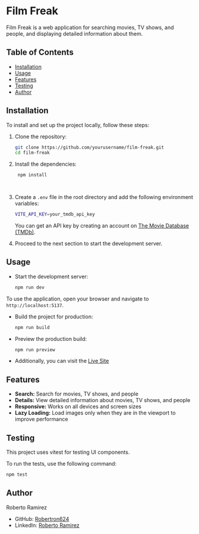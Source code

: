 # Film Freak

Film Freak is a web application for searching movies, TV shows, and people, and displaying detailed information about them.

## Table of Contents

- [Installation](#installation)
- [Usage](#usage)
- [Features](#features)
- [Testing](#testing)
- [Author](#author)

## Installation

To install and set up the project locally, follow these steps:

1. Clone the repository:
   ```bash
   git clone https://github.com/yourusername/film-freak.git
   cd film-freak

2. Install the dependencies:
   ```bash
    npm install

  
3. Create a `.env` file in the root directory and add the following environment variables:
    ```bash
    VITE_API_KEY=your_tmdb_api_key
    ```	
    You can get an API key by creating an account on [The Movie Database (TMDb)](https://www.themoviedb.org/).

4. Proceed to the next section to start the development server.

## Usage

- Start the development server:
    ```bash
    npm run dev

To use the application, open your browser and navigate to `http://localhost:5137`.

- Build the project for production:
    ```bash
    npm run build

- Preview the production build:
    ```bash
    npm run preview
    ```
- Additionally, you can visit the [Live Site](https://robert-film-freak.netlify.app/)

## Features

- **Search:** Search for movies, TV shows, and people
- **Details:** View detailed information about movies, TV shows, and people
- **Responsive:** Works on all devices and screen sizes
- **Lazy Loading:** Load images only when they are in the viewport to improve performance

## Testing

This project uses vitest for testing UI components.

To run the tests, use the following command:

```bash
npm test
```

## Author

Roberto Ramirez 

- GitHub: [Robertron624](https://github.com/Robertron624)
- LinkedIn: [Roberto Ramirez](www.linkedin.com/in/roberto-ramirez-aguilar)


